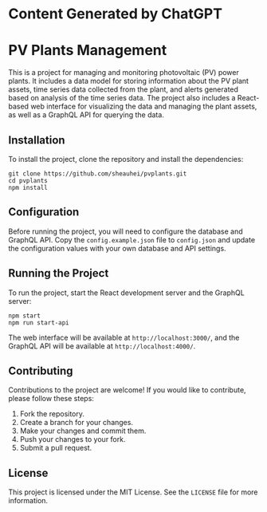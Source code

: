 # Content Generated by ChatGPT

# PV Plants Management

This is a project for managing and monitoring photovoltaic (PV) power plants. It includes a data model for storing information about the PV plant assets, time series data collected from the plant, and alerts generated based on analysis of the time series data. The project also includes a React-based web interface for visualizing the data and managing the plant assets, as well as a GraphQL API for querying the data.

## Installation

To install the project, clone the repository and install the dependencies:
```
git clone https://github.com/sheauhei/pvplants.git
cd pvplants
npm install
```

## Configuration

Before running the project, you will need to configure the database and GraphQL API. Copy the `config.example.json` file to `config.json` and update the configuration values with your own database and API settings.

## Running the Project

To run the project, start the React development server and the GraphQL server:

```
npm start
npm run start-api
```

The web interface will be available at `http://localhost:3000/`, and the GraphQL API will be available at `http://localhost:4000/`.

## Contributing

Contributions to the project are welcome! If you would like to contribute, please follow these steps:

1. Fork the repository.
2. Create a branch for your changes.
3. Make your changes and commit them.
4. Push your changes to your fork.
5. Submit a pull request.

## License

This project is licensed under the MIT License. See the `LICENSE` file for more information.
